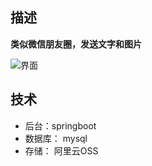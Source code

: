 ## 描述
**类似微信朋友圈，发送文字和图片**

![界面](https://xhope.top/wp-content/uploads/2021/08/WechatIMG578.jpeg)

## 技术
* 后台：springboot
* 数据库： mysql
* 存储： 阿里云OSS
